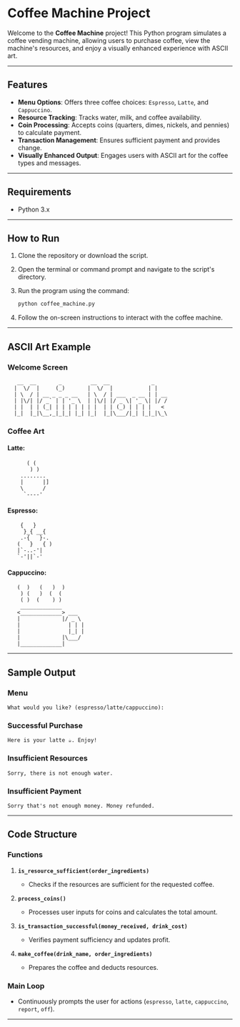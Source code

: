 # Coffee Machine Project

Welcome to the **Coffee Machine** project! This Python program simulates a coffee vending machine, allowing users to purchase coffee, view the machine's resources, and enjoy a visually enhanced experience with ASCII art.

---

## Features

- **Menu Options**: Offers three coffee choices: `Espresso`, `Latte`, and `Cappuccino`.
- **Resource Tracking**: Tracks water, milk, and coffee availability.
- **Coin Processing**: Accepts coins (quarters, dimes, nickels, and pennies) to calculate payment.
- **Transaction Management**: Ensures sufficient payment and provides change.
- **Visually Enhanced Output**: Engages users with ASCII art for the coffee types and messages.

---

## Requirements

- Python 3.x

---

## How to Run

1. Clone the repository or download the script.
2. Open the terminal or command prompt and navigate to the script's directory.
3. Run the program using the command:

   ```bash
   python coffee_machine.py
   ```

4. Follow the on-screen instructions to interact with the coffee machine.

---

## ASCII Art Example

### Welcome Screen
```
   __  __       _         __  __             _     
  |  \/  |     (_)       |  \/  |           | |    
  | \  / | __ _ _ _ __   | \  / | ___  _ __ | | __
  | |\/| |/ _` | | '_ \  | |\/| |/ _ \| '_ \| |/ /
  | |  | | (_| | | | | | | |  | | (_) | | | |   <  
  |_|  |_|\__,_|_|_| |_| |_|  |_|\___/|_| |_|_|\_\

```

### Coffee Art
#### Latte:
```
      ( (   
       ) )  
    ........
    |      |]
    \      /
     `----'
```
#### Espresso:
```
    {   }
     }_{ __{
    .-{   }-.
   (   }   { )
   |`-..-'|
   `-'||`-'
```
#### Cappuccino:
```
   (  )   (   )  )
    ) (   )  (  (
    ( )  (    ) )
    _____________
   <_____________> ___
   |             |/ _ \
   |               | | |
   |               |_| |
   |             |\___/
   |_____________|
```
---

## Sample Output

### Menu
```
What would you like? (espresso/latte/cappuccino):
```

### Successful Purchase
```
Here is your latte ☕. Enjoy!
```

### Insufficient Resources
```
Sorry, there is not enough water.
```

### Insufficient Payment
```
Sorry that's not enough money. Money refunded.
```

---

## Code Structure

### Functions
1. **`is_resource_sufficient(order_ingredients)`**
   - Checks if the resources are sufficient for the requested coffee.

2. **`process_coins()`**
   - Processes user inputs for coins and calculates the total amount.

3. **`is_transaction_successful(money_received, drink_cost)`**
   - Verifies payment sufficiency and updates profit.

4. **`make_coffee(drink_name, order_ingredients)`**
   - Prepares the coffee and deducts resources.

### Main Loop
- Continuously prompts the user for actions (`espresso`, `latte`, `cappuccino`, `report`, `off`).

---

